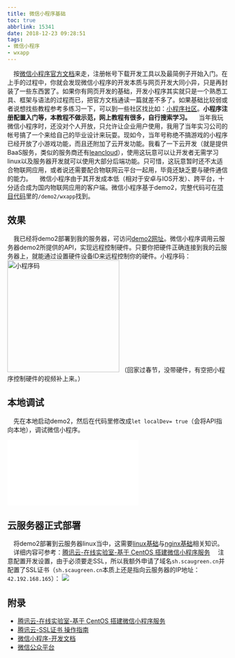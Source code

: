 ```yaml
---
title: 微信小程序基础
toc: true
abbrlink: 15341
date: 2018-12-23 09:28:51
tags:
- 微信小程序
- wxapp
---
```


&emsp;按[微信小程序官方文档](https://developers.weixin.qq.com/miniprogram/dev/index.html)来走，注册帐号下载开发工具以及最简例子开始入门。在上手的过程中，你就会发现微信小程序的开发本质与网页开发大同小异，只是再封装了一些东西罢了。如果你有网页开发的基础，开发小程序其实就只是一个熟悉工具、框架与语法的过程而已，把官方文档通读一篇就差不多了。如果基础比较弱或者说想找些教程参考多练习一下，可以到一些社区找比如：[小程序社区](http://www.wxapp-union.com/)。__小程序注册配置入门等，本教程不做示范，网上教程有很多，自行搜索学习。__
&emsp;当年我玩微信小程序时，还没对个人开放，只允许让企业用户使用，我用了当年实习公司的帐号搞了一个来给自己的毕业设计来玩耍。现如今，当年号称绝不搞游戏的小程序已经开放了小游戏功能，而且还附加了云开发功能。我看了一下云开发（就是提供BaaS服务，类似的服务商还有[leancloud](https://leancloud.cn/)），使用这玩意可以让开发者无需学习linux以及服务器开发就可以使用大部分后端功能。只可惜，这玩意暂时还不太适合物联网应用，或者说还需要配合物联网云平台一起用，毕竟还缺乏要与硬件通信的能力。
&emsp;微信小程序由于其开发成本低（相对于安卓与IOS开发）、跨平台，十分适合成为国内物联网应用的客户端。微信小程序基于demo2，完整代码可在[项目代码](https://github.com/alwxkxk/soft-and-hard)里的`/demo2/wxapp`找到。

## 效果
&emsp;我已经将demo2部署到我的服务器，可访问[demo2网址](https://sh.scaugreen.cn)。微信小程序调用云服务器demo2所提供的API，实现远程控制硬件。只要你把硬件正确连接到我的云服务器上，就能通过设置硬件设备ID来远程控制你的硬件。小程序码：
<img alt="小程序码" src="/blog_images/005BIQVbgy1fzt8h5b4jjj309k09kta6.jpg" style="width:256px;height:256px;">
（回家过春节，没带硬件，有空把小程序控制硬件的视频补上来。）


## 本地调试
&emsp;先在本地启动demo2，然后在代码里修改成`let localDev= true`（会将API指向本地），调试微信小程序。

<iframe src="//player.bilibili.com/player.html?bvid=BV1dh411U7rY&page=1" scrolling="no" border="0" frameborder="no" framespacing="0" allowfullscreen="true" class="bilibili-video"> </iframe>

## 云服务器正式部署
&emsp;将demo2部署到云服务器linux当中，这需要[linux基础](/posts/34982)与[nginx基础](/posts/19114)相关知识。
&emsp;详细内容可参考：[腾讯云-在线实验室-基于 CentOS 搭建微信小程序服务](https://cloud.tencent.com/developer/labs/lab/10004)
&emsp;注意配置开发设置，由于必须要走SSL，所以我额外申请了域名`sh.scaugreen.cn`并配置了SSL证书（`sh.scaugreen.cn`本质上还是指向云服务器的IP地址：`42.192.168.165`）：
![](/blog_images/005BIQVbgy1fzt8cxq4koj31er0psq4p.jpg)


## 附录
- [腾讯云-在线实验室-基于 CentOS 搭建微信小程序服务](https://cloud.tencent.com/developer/labs/lab/10004)
- [腾讯云-SSL证书 操作指南](https://cloud.tencent.com/document/product/400/8422)
- [微信小程序-开发文档](https://developers.weixin.qq.com/miniprogram/dev/index.html)
- [微信公众平台](https://mp.weixin.qq.com/)